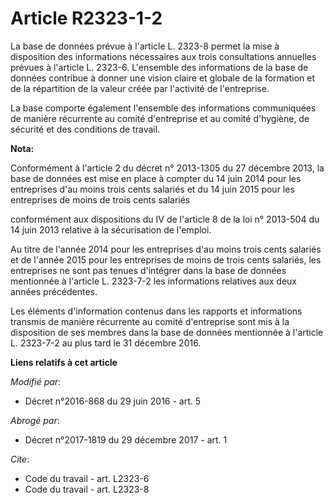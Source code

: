 # Article R2323-1-2

La base de données prévue à l'article L. 2323-8 permet la mise à disposition des informations nécessaires aux trois
consultations annuelles prévues à l'article L. 2323-6. L'ensemble des informations de la base de données contribue à donner
une vision claire et globale de la formation et de la répartition de la valeur créée par l'activité de l'entreprise. 

La base comporte également l'ensemble des informations communiquées de manière récurrente au comité d'entreprise et au comité
d'hygiène, de sécurité et des conditions de travail.

**Nota:**

Conformément à l'article 2 du décret n° 2013-1305 du 27 décembre 2013, la base de données est mise en place à compter du 14
juin 2014 pour les entreprises d'au moins trois cents salariés et du 14 juin 2015 pour les entreprises de moins de trois
cents salariés  

conformément aux dispositions du IV de l'article 8 de la loi n° 2013-504 du 14 juin 2013 relative à la sécurisation de
l'emploi.

Au titre de l'année 2014 pour les entreprises d'au moins trois cents salariés et de l'année 2015 pour les entreprises de
moins de trois cents salariés, les entreprises ne sont pas tenues d'intégrer dans la base de données mentionnée à l'article
L. 2323-7-2 les informations relatives aux deux années précédentes.

Les éléments d'information contenus dans les rapports et informations transmis de manière récurrente au comité d'entreprise
sont mis à la disposition de ses membres dans la base de données mentionnée à l'article L. 2323-7-2 au plus tard le 31
décembre 2016.

**Liens relatifs à cet article**

_Modifié par_:

  - Décret n°2016-868 du 29 juin 2016 - art. 5

_Abrogé par_:

  - Décret n°2017-1819 du 29 décembre 2017 - art. 1

_Cite_:

  - Code du travail - art. L2323-6
  - Code du travail - art. L2323-8
